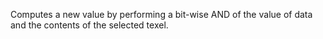Computes a new value by performing a bit-wise AND of the value of data and the contents of the selected texel.